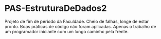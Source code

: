 # PAS-EstruturaDeDados2

Projeto de fim de período da Faculdade. Cheio de falhas, longe de estar pronto. Boas práticas de código não foram aplicadas.
Apenas o trabalho de um programador iniciante com um longo caminho pela frente.
